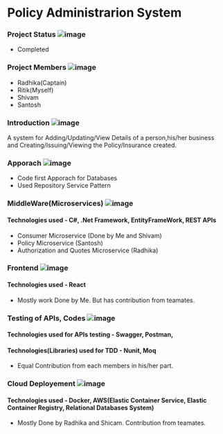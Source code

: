 # Policy Administrarion System

### Project Status  ![image](https://user-images.githubusercontent.com/69076815/148382182-c43da7f7-6f46-4562-9d6e-db3aa9deb700.png)
- Completed

### Project Members ![image](https://user-images.githubusercontent.com/69076815/148382182-c43da7f7-6f46-4562-9d6e-db3aa9deb700.png)
- Radhika(Captain)
- Ritik(Myself)
- Shivam
- Santosh

### Introduction ![image](https://user-images.githubusercontent.com/69076815/148382182-c43da7f7-6f46-4562-9d6e-db3aa9deb700.png)
A system for Adding/Updating/View Details of a person,his/her business and Creating/Issuing/Viewing the Policy/Insurance created.

### Apporach ![image](https://user-images.githubusercontent.com/69076815/148382182-c43da7f7-6f46-4562-9d6e-db3aa9deb700.png)
- Code first Apporach for Databases
- Used Repository Service Pattern

### MiddleWare(Microservices) ![image](https://user-images.githubusercontent.com/69076815/148382182-c43da7f7-6f46-4562-9d6e-db3aa9deb700.png)
#### Technologies used - C#, .Net Framework, EntityFrameWork, REST APIs
- Consumer Microservice (Done by Me and Shivam)
- Policy Microservice (Santosh)
- Authorization and Quotes Microservice (Radhika)

### Frontend ![image](https://user-images.githubusercontent.com/69076815/148382182-c43da7f7-6f46-4562-9d6e-db3aa9deb700.png)
#### Technologies used - React
- Mostly work Done by Me. But has contribution from teamates.

### Testing of APIs, Codes ![image](https://user-images.githubusercontent.com/69076815/148382182-c43da7f7-6f46-4562-9d6e-db3aa9deb700.png)
#### Technologies used for APIs testing - Swagger, Postman,
#### Technologies(Libraries) used for TDD - Nunit, Moq
- Equal Contribution from each members in his/her part.

### Cloud Deployement ![image](https://user-images.githubusercontent.com/69076815/148382182-c43da7f7-6f46-4562-9d6e-db3aa9deb700.png)
#### Technologies used - Docker, AWS(Elastic Container Service, Elastic Container Registry, Relational Databases System)
- Mostly Done by Radhika and Shicam. Contribution from teamates.
